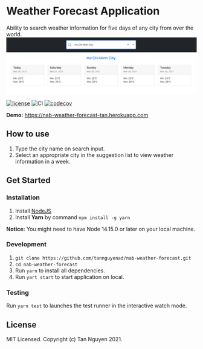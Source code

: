 # Weather Forecast Application

Ability to search weather information for five days of any city from over the world.
![preview](preview.png)

[![license](https://img.shields.io/npm/l/serverless.svg)](https://github.com/tan-nad/nab-weather-forecast)
![CI](https://github.com/tannguyenad/nab-weather-forecast/actions/workflows/ci.yaml/badge.svg)
[![codecov](https://codecov.io/gh/tannguyenad/nab-weather-forecast/branch/master/graph/badge.svg?token=QQBMN9VPEQ)](https://codecov.io/gh/tannguyenad/nab-weather-forecast)

**Demo:** https://nab-weather-forecast-tan.herokuapp.com

## How to use

1. Type the city name on search input.
2. Select an appropriate city in the suggestion list to view weather information in a week.

## Get Started

### Installation

1. Install [NodeJS](https://nodejs.org/en/download/)
2. Install **Yarn** by command `npm install -g yarn`

**Notice:** You might need to have Node 14.15.0 or later on your local machine.

### Development

1. `git clone https://github.com/tannguyenad/nab-weather-forecast.git`
2. `cd nab-weather-forecast`
3. Run `yarn` to install all dependencies.
4. Run `yart start` to start application on local.

### Testing

Run `yarn test` to launches the test runner in the interactive watch mode.

## License

MIT Licensed. Copyright (c) Tan Nguyen 2021.
